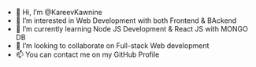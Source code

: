 - 👋 Hi, I’m @KareevKawnine
- 👀 I’m interested in Web Development with both Frontend & BAckend
- 🌱 I’m currently learning Node JS Development & React JS with MONGO DB
- 💞️ I’m looking to collaborate on Full-stack Web development 
- 📫 You can contact me on my GitHub Profile

<!---
KareevKawnine/KareevKawnine is a ✨ special ✨ repository because its `README.md` (this file) appears on your GitHub profile.
You can click the Preview link to take a look at your changes.
--->
